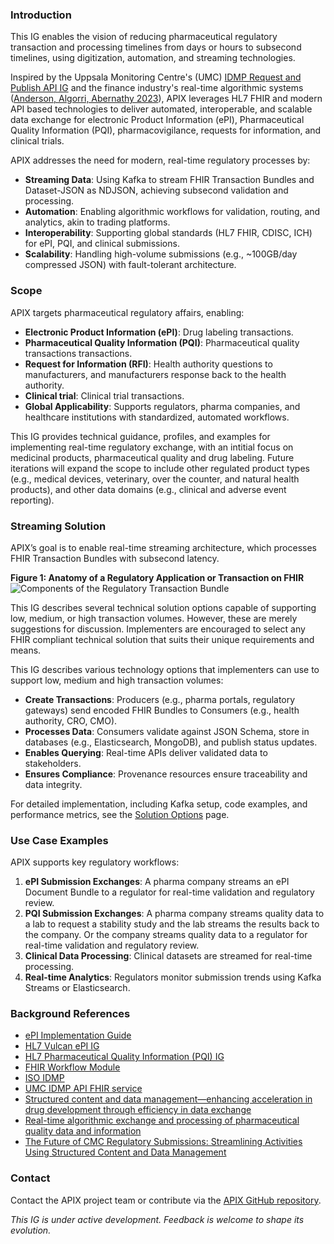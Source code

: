 ### Introduction

This IG enables the vision of reducing pharmaceutical regulatory transaction and processing timelines from days or hours to subsecond timelines, using digitization, automation, and streaming technologies.

Inspired by the Uppsala Monitoring Centre's (UMC) [IDMP Request and Publish API IG](https://build.fhir.org/ig/Uppsala-Monitoring-Centre/WHO-UMC-IDMP-Service/index.html) and the finance industry's real-time algorithmic systems ([Anderson, Algorri, Abernathy 2023](https://pubmed.ncbi.nlm.nih.gov/37619807/)), APIX leverages HL7 FHIR and modern API based technologies to deliver automated, interoperable, and scalable data exchange for electronic Product Information (ePI), Pharmaceutical Quality Information (PQI), pharmacovigilance, requests for information, and clinical trials.

APIX addresses the need for modern, real-time regulatory processes by:
- **Streaming Data**: Using Kafka to stream FHIR Transaction Bundles and Dataset-JSON as NDJSON, achieving subsecond validation and processing.
- **Automation**: Enabling algorithmic workflows for validation, routing, and analytics, akin to trading platforms.
- **Interoperability**: Supporting global standards (HL7 FHIR, CDISC, ICH) for ePI, PQI, and clinical submissions.
- **Scalability**: Handling high-volume submissions (e.g., ~100GB/day compressed JSON) with fault-tolerant architecture.

### Scope

APIX targets pharmaceutical regulatory affairs, enabling:
- **Electronic Product Information (ePI)**: Drug labeling transactions.
- **Pharmaceutical Quality Information (PQI)**: Pharmaceutical quality transactions transactions.
- **Request for Information (RFI)**: Health authority questions to manufacturers, and manufacturers response back to the health authority.
- **Clinical trial**: Clinical trial transactions.
- **Global Applicability**: Supports regulators, pharma companies, and healthcare institutions with standardized, automated workflows.

This IG provides technical guidance, profiles, and examples for implementing real-time regulatory exchange, with an intitial focus on medicinal products, pharmaceutical quality and drug labeling. Future iterations will expand the scope to include other regulated product types (e.g., medical devices, veterinary, over the counter, and natural health products), and other data domains (e.g., clinical and adverse event reporting).

### Streaming Solution

APIX’s goal is to enable real-time streaming architecture, which processes FHIR Transaction Bundles with subsecond latency. 

**Figure 1: Anatomy of a Regulatory Application or Transaction on FHIR**
<img src="transactionanatomy.png" alt="Components of the Regulatory Transaction Bundle" style="float: none;" style="max-width: 100%; height: auto;" />

This IG describes several technical solution options capable of supporting low, medium, or high transaction volumes. However, these are merely suggestions for discussion. Implementers are encouraged to select any FHIR compliant technical solution that suits their unique requirements and means. 

This IG describes various technology options that implementers can use to support low, medium and high transaction volumes:
- **Create Transactions**: Producers (e.g., pharma portals, regulatory gateways) send encoded FHIR Bundles to Consumers (e.g., health authority, CRO, CMO).
- **Processes Data**: Consumers validate against JSON Schema, store in databases (e.g., Elasticsearch, MongoDB), and publish status updates.
- **Enables Querying**: Real-time APIs deliver validated data to stakeholders.
- **Ensures Compliance**: Provenance resources ensure traceability and data integrity.

For detailed implementation, including Kafka setup, code examples, and performance metrics, see the [Solution Options](streaming.html) page.

### Use Case Examples

APIX supports key regulatory workflows:
1. **ePI Submission Exchanges**: A pharma company streams an ePI Document Bundle to a regulator for real-time validation and regulatory review.
2. **PQI Submission Exchanges**: A pharma company streams quality data to a lab to request a stability study and the lab streams the results back to the company. Or the company streams quality data to a regulator for real-time  validation and regulatory review.
3. **Clinical Data Processing**: Clinical datasets are streamed for real-time processing.
4. **Real-time Analytics**: Regulators monitor submission trends using Kafka Streams or Elasticsearch.

### Background References

- [ePI Implementation Guide](https://build.fhir.org/ig/HL7/emedicinal-product-info/)
- [HL7 Vulcan ePI IG](http://build.fhir.org/ig/HL7/emedicinal-product-info/)
- [HL7 Pharmaceutical Quality Information (PQI) IG](https://build.fhir.org/ig/HL7/uv-dx-pq/)
- [FHIR Workflow Module](https://build.fhir.org/workflow-module.html)
- [ISO IDMP](https://www.iso.org/news/ref2234.html)
- [UMC IDMP API FHIR service](https://build.fhir.org/ig/Uppsala-Monitoring-Centre/WHO-UMC-IDMP-Service/index.html)
- [Structured content and data management—enhancing acceleration in drug development through efficiency in data exchange](https://pmc.ncbi.nlm.nih.gov/articles/PMC10164450/)
- [Real-time algorithmic exchange and processing of pharmaceutical quality data and information](https://www.sciencedirect.com/science/article/pii/S0378517323007627)
- [The Future of CMC Regulatory Submissions: Streamlining Activities Using Structured Content and Data Management](https://www.sciencedirect.com/science/article/pii/S0022354921005323)


### Contact

Contact the APIX project team or contribute via the [APIX GitHub repository](https://github.com/cander2/recon-ig).

*This IG is under active development. Feedback is welcome to shape its evolution.*
